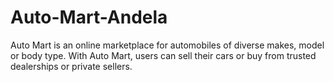 # Auto-Mart-Andela

Auto Mart is an online marketplace for automobiles of diverse makes, model or body type. With Auto Mart, users can sell their cars or buy from trusted dealerships or private sellers.
